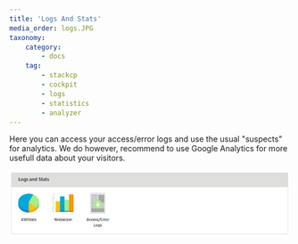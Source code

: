 ```yaml
---
title: 'Logs And Stats'
media_order: logs.JPG
taxonomy:
    category:
        - docs
    tag:
        - stackcp
        - cockpit
        - logs
        - statistics
        - analyzer
---
```


Here you can access your access/error logs and use the usual "suspects" for analytics. We do however, recommend to use Google Analytics for more usefull data about your visitors.

![](logs.JPG)